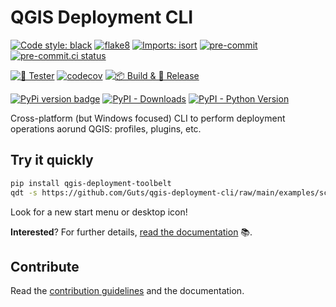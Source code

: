 # QGIS Deployment CLI

[![Code style: black](https://img.shields.io/badge/code%20style-black-000000.svg)](https://github.com/psf/black)
[![flake8](https://img.shields.io/badge/linter-flake8-green)](https://flake8.pycqa.org/)
[![Imports: isort](https://img.shields.io/badge/%20imports-isort-%231674b1?style=flat&labelColor=ef8336)](https://pycqa.github.io/isort/)
[![pre-commit](https://img.shields.io/badge/pre--commit-enabled-brightgreen?logo=pre-commit&logoColor=white)](https://github.com/pre-commit/pre-commit)
[![pre-commit.ci status](https://results.pre-commit.ci/badge/github/Guts/qgis-deployment-cli/main.svg)](https://results.pre-commit.ci/latest/github/Guts/qgis-deployment-cli/main)

[![🎳 Tester](https://github.com/Guts/qgis-deployment-cli/actions/workflows/tests.yml/badge.svg)](https://github.com/Guts/qgis-deployment-cli/actions/workflows/tests.yml)
[![codecov](https://codecov.io/gh/Guts/qgis-deployment-cli/branch/main/graph/badge.svg?token=ZHGRNMA7TV)](https://codecov.io/gh/Guts/qgis-deployment-cli)
[![📦 Build & 🚀 Release](https://github.com/Guts/qgis-deployment-cli/actions/workflows/build_release.yml/badge.svg?branch=main)](https://github.com/Guts/qgis-deployment-cli/actions/workflows/build_release.yml)

[![PyPi version badge](https://badgen.net/pypi/v/qgis-deployment-toolbelt)](https://pypi.org/project/qgis-deployment-toolbelt/)
[![PyPI - Downloads](https://img.shields.io/pypi/dm/qgis-deployment-toolbelt)](https://pypi.org/project/qgis-deployment-toolbelt/)
[![PyPI - Python Version](https://img.shields.io/pypi/pyversions/qgis-deployment-toolbelt)](https://pypi.org/project/qgis-deployment-toolbelt/)

Cross-platform (but Windows focused) CLI to perform deployment operations aorund QGIS: profiles, plugins, etc.

## Try it quickly

```sh
pip install qgis-deployment-toolbelt
qdt -s https://github.com/Guts/qgis-deployment-cli/raw/main/examples/scenarios/demo-scenario.qdt.yml
```

Look for a new start menu or desktop icon!

**Interested**? For further details, [read the documentation](https://guts.github.io/qgis-deployment-cli/) :books:.

## Contribute

Read the [contribution guidelines](CONTRIBUTING.md) and the documentation.
